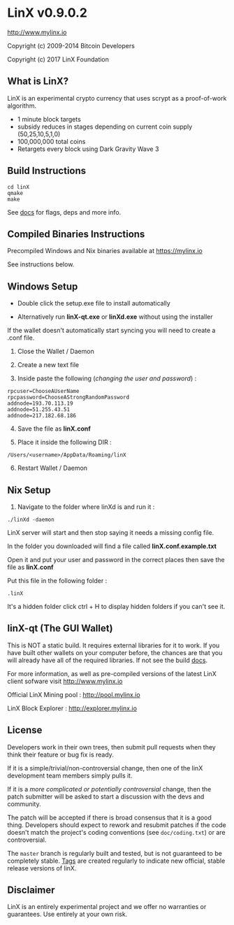 LinX v0.9.0.2
================================

http://www.mylinx.io

Copyright (c) 2009-2014 Bitcoin Developers

Copyright (c) 2017 LinX Foundation

What is LinX?
----------------

LinX is an experimental crypto currency that uses scrypt as a proof-of-work algorithm.

 - 1 minute block targets
 - subsidy reduces in stages depending on current coin supply (50,25,10,5,1,0)
 - 100,000,000 total coins
 - Retargets every block using Dark Gravity Wave 3


Build Instructions
------------------

```
cd linX
qmake
make
```

See [docs](https://github.com/linX-project/linX/tree/master/doc) for flags, deps and more info.


Compiled Binaries Instructions
------------------------------

Precompiled Windows and Nix binaries available at https://mylinx.io

See instructions below.


Windows Setup
--------------------

- Double click the setup.exe file to install automatically

- Alternatively run **linX-qt.exe** or **linXd.exe** without using the installer

If the wallet doesn't automatically start syncing you will need to create a 
.conf file.

1) Close the Wallet / Daemon

2) Create a new text file

3) Inside paste the following (*changing the user and password*) :

```
rpcuser=ChooseAUserName
rpcpassword=ChooseAStrongRandomPassword
addnode=193.70.113.19
addnode=51.255.43.51
addnode=217.182.68.186
```

4) Save the file as **linX.conf**

5) Place it inside the following DIR :

```
/Users/<username>/AppData/Roaming/linX
```

6) Restart Wallet / Daemon


Nix Setup
--------------------

1) Navigate to the folder where linXd is and run it :

```
./linXd -daemon
```

LinX server will start and then stop saying it needs a missing config file.

In the folder you downloaded will find a file called **linX.conf.example.txt**

Open it and put your user and password in the correct places then save the file as **linX.conf**

Put this file in the following folder : 

```
.linX
```
          
It's a hidden folder click ctrl + H to display hidden folders if you can't see it.


linX-qt (The GUI Wallet)
------------------------

This is NOT a static build. It requires external libraries for it to work. If you have built other wallets on your computer before, the chances are that you will already have all of the required libraries. If not see the build [docs](https://github.com/linX-project/linX/tree/master/doc).


For more information, as well as pre-compiled versions of the latest LinX client sofware visit http://www.mylinx.io

Official LinX Mining pool : http://pool.mylinx.io

LinX Block Explorer : http://explorer.mylinx.io


License
-------------------

Developers work in their own trees, then submit pull requests when they think their feature or bug fix is ready.

If it is a simple/trivial/non-controversial change, then one of the linX development team members simply pulls it.

If it is a *more complicated or potentially controversial* change, then the patch submitter will be asked to start a discussion with the devs and community.

The patch will be accepted if there is broad consensus that it is a good thing.
Developers should expect to rework and resubmit patches if the code doesn't match the project's coding conventions (see `doc/coding.txt`) or are controversial.

The `master` branch is regularly built and tested, but is not guaranteed to be completely stable. [Tags](https://github.com/linX-project/linX/tags) are created regularly to indicate new official, stable release versions of linX.


Disclaimer
-------------------

LinX is an entirely experimental project and we offer no warranties or guarantees.
Use entirely at your own risk.

